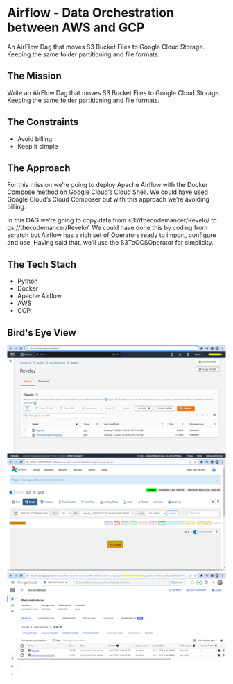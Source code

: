 # Airflow - Data Orchestration between AWS and GCP
An AirFlow Dag that moves S3 Bucket Files to Google Cloud Storage. Keeping the same folder partitioning and file formats.

## The Mission

Write an AirFlow Dag that moves S3 Bucket Files to Google Cloud Storage. Keeping the same folder partitioning and file formats.

## The Constraints

- Avoid billing
- Keep it simple

## The Approach

For this mission we’re going to deploy Apache Airflow with the Docker Compose method on Google Cloud’s Cloud Shell. We could have used Google Cloud’s Cloud Composer but with this approach we’re avoiding billing.

In this DAG we’re going to copy data from s3://thecodemancer/Revelo/ to gs://thecodemancer/Revelo/. We could have done this by coding from scratch but Airflow has a rich set of Operators ready to import, configure and use. Having said that, we’ll use the S3ToGCSOperator for simplicity.

## The Tech Stach

- Python
- Docker
- Apache Airflow
- AWS
- GCP

## Bird's Eye View

<img src="https://github.com/thecodemancer/Airflow-Data-Orchestration-between-AWS-and-GCP/blob/f08d8fbdcb6488f736b17dfc9534ef4370c0175f/images/airflow3.png" />

<img src="https://github.com/thecodemancer/Airflow-Data-Orchestration-between-AWS-and-GCP/blob/f08d8fbdcb6488f736b17dfc9534ef4370c0175f/images/airflow8.png" />

<img src="https://github.com/thecodemancer/Airflow-Data-Orchestration-between-AWS-and-GCP/blob/f08d8fbdcb6488f736b17dfc9534ef4370c0175f/images/airflow10.png" />
